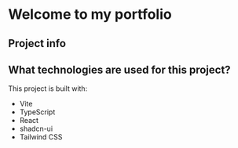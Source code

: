 # Welcome to my portfolio

## Project info

## What technologies are used for this project?

This project is built with:

- Vite
- TypeScript
- React
- shadcn-ui
- Tailwind CSS
